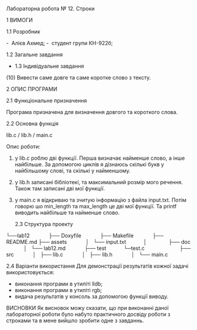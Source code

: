 Лабораторна робота № 12. Строки

1 ВИМОГИ

1.1 Розробник

-  Алієв Ахмед;
-  студент групи КН-922б;

1.2 Загальне завдання

- 1.3 Індивідуальне завдання

(10) Вивести саме довге та саме коротке слово з тексту.

2 ОПИС ПРОГРАМИ

2.1 Функціональне призначення

Програма призначена для визначення довгого та короткого слова.

2.2 Основна функція

lib.c / lib.h / main.c

Опис роботи:

1. у lib.c роблю дві функції. Перша визначає найменше слово, а інше найбільше. За допомогою циклів я дізнаюсь скількі букв у найбільшому слові, та скількі у найменшому.
2. у lib.h записані бібліотекі, та максимальний розмір мого речення. Також там записані дві мої функції.
3. у main.c я відкриваю та зчитую інформацію з файла input.txt. Потім говорю шо min_length та max_length це дві мої функції. Та printf виводить найбільше та найменше слово.



   2.3 Структура проекту

└──lab12
            ├── Doxyfile
            ├── Makefile
            ├── README.md
├── assets
            │   └── input.txt
           │  
            ├── doc 
            │   └── lab12.md
            ├── test
           └─test.c           
            ├── src
            │   ├── lib.c
            │   ├── lib.h
            │   └── main.c





2.4 Варіанти використання
Для демонстрації результатів кожної задачі використовується:

- виконання програми в утиліті lldb;
- виконання програми в утиліті rgb;
- видача результатів у консоль за допомогою функції виводу.



ВИСНОВКИ
Як висновок можу сказати, що при виконанні даної лабораторної роботи було набуто практичного досвіду роботи з строками та в мене вийшло зробити одне з завданнь.
